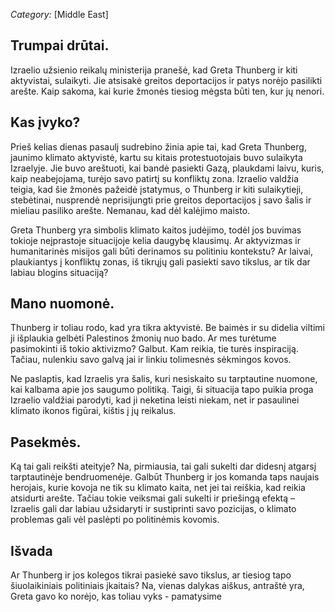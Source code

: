*Category:* [Middle East]



 ## Trumpai drūtai.

Izraelio užsienio reikalų ministerija pranešė, kad Greta Thunberg ir kiti aktyvistai, sulaikyti. Jie atsisakė greitos deportacijos ir patys norėjo pasilikti arešte. Kaip sakoma, kai kurie žmonės tiesiog mėgsta būti ten, kur jų nenori. 



## Kas įvyko?

Prieš kelias dienas pasaulį sudrebino žinia apie tai, kad Greta Thunberg, jaunimo klimato aktyvistė, kartu su kitais protestuotojais buvo sulaikyta Izraelyje. Jie buvo areštuoti, kai bandė pasiekti Gazą, plaukdami laivu, kuris, kaip neabejojama, turėjo savo patirtį su konfliktų zona. Izraelio valdžia teigia, kad šie žmonės pažeidė įstatymus, o Thunberg ir kiti sulaikytieji, stebėtinai, nusprendė neprisijungti prie greitos deportacijos į savo šalis ir mieliau pasiliko arešte. Nemanau, kad dėl kalėjimo maisto.

 Greta Thunberg yra simbolis klimato kaitos judėjimo, todėl jos buvimas tokioje neįprastoje situacijoje kelia daugybę klausimų. Ar aktyvizmas ir humanitarinės misijos gali būti derinamos su politiniu kontekstu? Ar laivai, plaukiantys į konfliktų zonas, iš tikrųjų gali pasiekti savo tikslus, ar tik dar labiau blogins situaciją? 



 ##  Mano nuomonė.

Thunberg ir toliau rodo, kad yra tikra aktyvistė. Be baimės ir su didelia viltimi ji išplaukia gelbėti Palestinos žmonių nuo bado. Ar mes turėtume pasimokinti iš tokio aktivizmo? Galbut. Kam reikia, tie turės inspiraciją. Tačiau, nulenkiu savo galvą jai ir linkiu tolimesnės sėkmingos kovos. 

Ne paslaptis, kad Izraelis yra šalis, kuri nesiskaito su tarptautine nuomone, kai kalbama apie jos saugumo politiką. Taigi, ši situacija tapo puikia proga Izraelio valdžiai parodyti, kad ji neketina leisti niekam, net ir pasaulinei klimato ikonos figūrai, kištis į jų reikalus. 



 ## Pasekmės.

Ką tai gali reikšti ateityje? Na, pirmiausia, tai gali sukelti dar didesnį atgarsį tarptautinėje bendruomenėje. Galbūt Thunberg ir jos komanda taps naujais herojais, kurie kovoja ne tik su klimato kaita, net jei tai reiškia, kad reikia atsidurti arešte. Tačiau tokie veiksmai gali sukelti ir priešingą efektą – Izraelis gali dar labiau užsidaryti ir sustiprinti savo pozicijas, o klimato problemas gali vėl paslėpti po politinėmis kovomis.



 ## Išvada



Ar Thunberg ir jos kolegos tikrai pasiekė savo tikslus, ar tiesiog tapo šiuolaikiniais politiniais įkaitais? Na, vienas dalykas aiškus, antraštė yra, Greta gavo ko norėjo, kas toliau vyks - pamatysime
